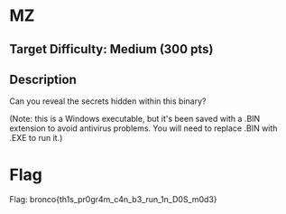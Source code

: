 # MZ

## Target Difficulty: Medium (300 pts)

## Description

Can you reveal the secrets hidden within this binary?

(Note: this is a Windows executable, but it's been saved with a .BIN extension to avoid antivirus problems. You will need to replace .BIN with .EXE to run it.)

# Flag
Flag: bronco{th1s_pr0gr4m_c4n_b3_run_1n_D0S_m0d3}